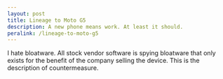 ```yaml
---
layout: post
title: Lineage to Moto G5
description: A new phone means work. At least it should.
peralink: /lineage-to-moto-g5
---
```

I hate bloatware. All stock vendor software is spying bloatware that only exists for the benefit of the company selling the device. This is the description of countermeasure.
